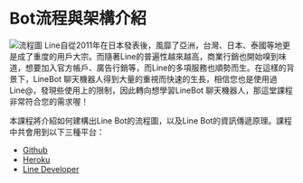 # Bot流程與架構介紹
![流程圖](https://i.imgur.com/eJldSHd.png)
Line自從2011年在日本發表後，風靡了亞洲，台灣、日本、泰國等地更是成了重度的用戶大宗。而隨著Line的普遍性越來越高，商業行銷也開始嗅到味道，想要加入官方帳戶、廣告行銷等，而Line的多項服務也順勢而生。在這樣的背景下，LineBot 聊天機器人得到大量的重視而快速的生長，相信您也是使用過Line@，發現些使用上的限制，因此轉向想學習LineBot 聊天機器人，那這堂課程非常符合您的需求喔！

本課程將介紹如何建構出Line Bot的流程圖，以及Line Bot的資訊傳遞原理。課程中共會用到以下三種平台：

* [Github](https://github.com/)
* [Heroku](https://dashboard.heroku.com/)
* [Line Developer](https://developers.line.biz/en/)

